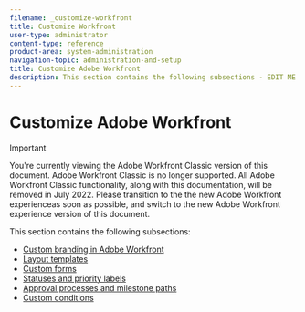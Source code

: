 ```yaml
---
filename: _customize-workfront
title: Customize Workfront
user-type: administrator
content-type: reference
product-area: system-administration
navigation-topic: administration-and-setup
title: Customize Adobe Workfront
description: This section contains the following subsections - EDIT ME.
---
```


# Customize Adobe Workfront

>[!IMPORTANT]
>
>You're currently viewing the Adobe Workfront Classic version of this document. Adobe Workfront Classic is no longer supported. All Adobe Workfront Classic functionality, along with this documentation, will be removed in July 2022. Please transition to the the new Adobe Workfront experienceas soon as possible, and switch to the new Adobe Workfront experience version of this document.

This section contains the following subsections:

* [Custom branding in Adobe Workfront](../../administration-and-setup/customize-workfront/brand-workfront/brand-workfront.md) 
* [Layout templates](../../administration-and-setup/customize-workfront/use-layout-templates/use-layout-templates-customize-ui.md) 
* [Custom forms](../../administration-and-setup/customize-workfront/create-manage-custom-forms/create-and-manage-custom-forms.md) 
* [Statuses and priority labels](../../administration-and-setup/customize-workfront/creating-custom-status-and-priority-labels/create-custom-status-and-priority-labels.md) 
* [Approval processes and milestone paths](../../administration-and-setup/customize-workfront/configure-approval-milestone-processes/config-approval-milestone-paths.md) 
* [Custom conditions](../../administration-and-setup/customize-workfront/create-manage-custom-conditions/custom-conditions.md)


